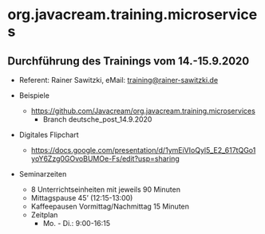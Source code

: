 # org.javacream.training.microservices

## Durchführung des Trainings vom 14.-15.9.2020

* Referent: Rainer Sawitzki, eMail: training@rainer-sawitzki.de

* Beispiele
  * https://github.com/Javacream/org.javacream.training.microservices
    *  Branch deutsche_post_14.9.2020
    
* Digitales Flipchart
  * https://docs.google.com/presentation/d/1ymEiVIoQyl5_E2_617tQGo1yoY6Zzg0GOvoBUMOe-Fs/edit?usp=sharing

* Seminarzeiten
  * 8 Unterrichtseinheiten mit jeweils 90 Minuten
  * Mittagspause 45’ (12:15-13:00)
  * Kaffeepausen Vormittag/Nachmittag 15 Minuten
  * Zeitplan 
    * Mo. - Di.:  9:00-16:15
